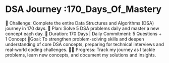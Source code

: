 # DSA Journey :170_Days_Of_Mastery
🚀 Challenge: Complete the entire Data Structures and Algorithms (DSA) journey in 170 days.
🎯 Plan: Solve 5 DSA problems daily and master a new concept each day.
📅 Duration: 170 Days | Daily Commitment: 5 Questions + 1 Concept
🔗Goal: To strengthen problem-solving skills and deepen understanding of core DSA concepts, preparing for technical interviews and real-world coding challenges.
👩‍💻 Progress: Track my journey as I tackle problems, learn new concepts, and document my solutions and insights.